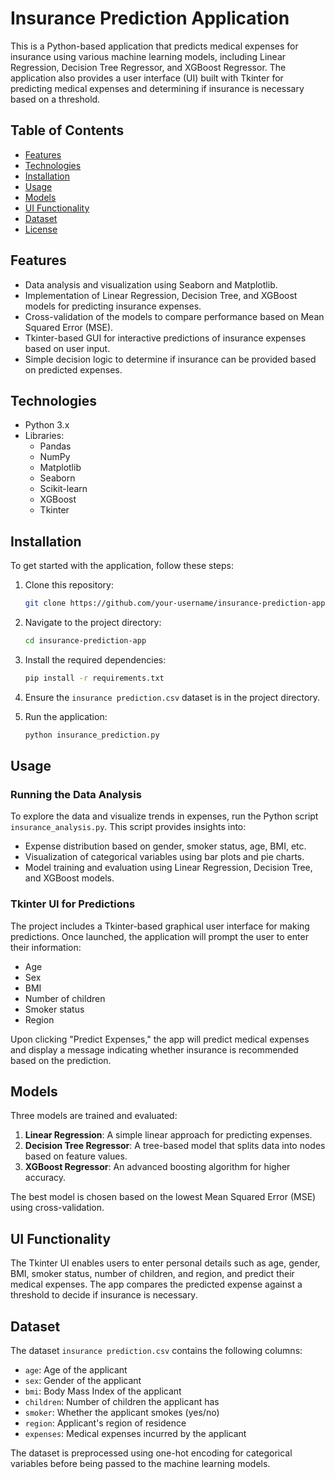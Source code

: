 # Insurance Prediction Application

This is a Python-based application that predicts medical expenses for insurance using various machine learning models, including Linear Regression, Decision Tree Regressor, and XGBoost Regressor. The application also provides a user interface (UI) built with Tkinter for predicting medical expenses and determining if insurance is necessary based on a threshold.

## Table of Contents

- [Features](#features)
- [Technologies](#technologies)
- [Installation](#installation)
- [Usage](#usage)
- [Models](#models)
- [UI Functionality](#ui-functionality)
- [Dataset](#dataset)
- [License](#license)

## Features

- Data analysis and visualization using Seaborn and Matplotlib.
- Implementation of Linear Regression, Decision Tree, and XGBoost models for predicting insurance expenses.
- Cross-validation of the models to compare performance based on Mean Squared Error (MSE).
- Tkinter-based GUI for interactive predictions of insurance expenses based on user input.
- Simple decision logic to determine if insurance can be provided based on predicted expenses.

## Technologies

- Python 3.x
- Libraries: 
  - Pandas
  - NumPy
  - Matplotlib
  - Seaborn
  - Scikit-learn
  - XGBoost
  - Tkinter

## Installation

To get started with the application, follow these steps:

1. Clone this repository:

   ```bash
   git clone https://github.com/your-username/insurance-prediction-app.git
   ```

2. Navigate to the project directory:

   ```bash
   cd insurance-prediction-app
   ```

3. Install the required dependencies:

   ```bash
   pip install -r requirements.txt
   ```

4. Ensure the `insurance prediction.csv` dataset is in the project directory. 

5. Run the application:

   ```bash
   python insurance_prediction.py
   ```

## Usage

### Running the Data Analysis

To explore the data and visualize trends in expenses, run the Python script `insurance_analysis.py`. This script provides insights into:

- Expense distribution based on gender, smoker status, age, BMI, etc.
- Visualization of categorical variables using bar plots and pie charts.
- Model training and evaluation using Linear Regression, Decision Tree, and XGBoost models.

### Tkinter UI for Predictions

The project includes a Tkinter-based graphical user interface for making predictions. Once launched, the application will prompt the user to enter their information:

- Age
- Sex
- BMI
- Number of children
- Smoker status
- Region

Upon clicking "Predict Expenses," the app will predict medical expenses and display a message indicating whether insurance is recommended based on the prediction.

## Models

Three models are trained and evaluated:

1. **Linear Regression**: A simple linear approach for predicting expenses.
2. **Decision Tree Regressor**: A tree-based model that splits data into nodes based on feature values.
3. **XGBoost Regressor**: An advanced boosting algorithm for higher accuracy.

The best model is chosen based on the lowest Mean Squared Error (MSE) using cross-validation.

## UI Functionality

The Tkinter UI enables users to enter personal details such as age, gender, BMI, smoker status, number of children, and region, and predict their medical expenses. The app compares the predicted expense against a threshold to decide if insurance is necessary.

## Dataset

The dataset `insurance prediction.csv` contains the following columns:

- `age`: Age of the applicant
- `sex`: Gender of the applicant
- `bmi`: Body Mass Index of the applicant
- `children`: Number of children the applicant has
- `smoker`: Whether the applicant smokes (yes/no)
- `region`: Applicant's region of residence
- `expenses`: Medical expenses incurred by the applicant

The dataset is preprocessed using one-hot encoding for categorical variables before being passed to the machine learning models.
